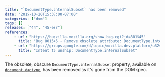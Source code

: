 ```yaml
---
title: "`DocumentType.internalSubset` has been removed"
date: "2015-10-20T15:37:00-07:00"
categories: ["dom"]
tags: []
releases: ["44", "45-esr"]
references:
    - url: "https://bugzilla.mozilla.org/show_bug.cgi?id=801545"
      title: "Bug 801545 - Remove obsolete attribute: DocumentType.internalSubset"
    - url: "https://groups.google.com/d/topic/mozilla.dev.platform/u32smeY40Xw/discussion"
      title: "Intent to unship: DocumentType.internalSubset"
---
```

The obsolete, obscure `DocumentType.internalSubset` property, available on [`document.doctype`](https://developer.mozilla.org/docs/Web/API/Document/doctype), has been removed as it's gone from the DOM spec.
